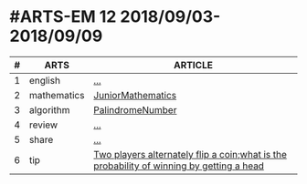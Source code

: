 #ARTS-EM 12 2018/09/03-2018/09/09
=================================

| # | ARTS | ARTICLE |
|---| ----- | ---------- |
|1|english|[...](../english/)|
|2|mathematics|[JuniorMathematics](../mathematics/week12-7年级下.md)|
|3|algorithm|[PalindromeNumber](../algorithm/src/)|
|4|review|[...]()|
|5|share|[...](../c/c_programing_language/)|
|6|tip|[Two players alternately flip a coin;what is the probability of winning by getting a head](../tip/Two-players-alternately-flip-a-coin-what-is-the-probability-of-winning-by-getting-a-head.md)|


